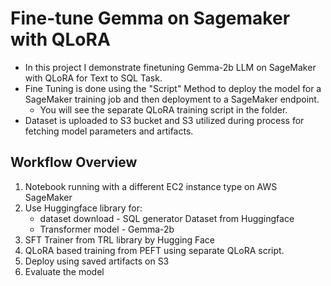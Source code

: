 # Fine-tune Gemma on Sagemaker with QLoRA
* In this project I demonstrate finetuning Gemma-2b LLM on SageMaker with QLoRA for Text to SQL Task.
* Fine Tuning is done using the "Script" Method to deploy the model for a SageMaker training job and then deployment to a SageMaker endpoint.
  * You will see the separate QLoRA training script in the folder. 
* Dataset is uploaded to S3 bucket and S3 utilized during process for fetching model parameters and artifacts. 

## Workflow Overview
1. Notebook running with a different EC2 instance type on AWS SageMaker
2. Use Huggingface library for:
   * dataset download - SQL generator Dataset from Huggingface
   * Transformer model - Gemma-2b
3. SFT Trainer from TRL library by Hugging Face
4. QLoRA based training from PEFT using separate QLoRA script. 
5. Deploy using saved artifacts on S3
6. Evaluate the model
